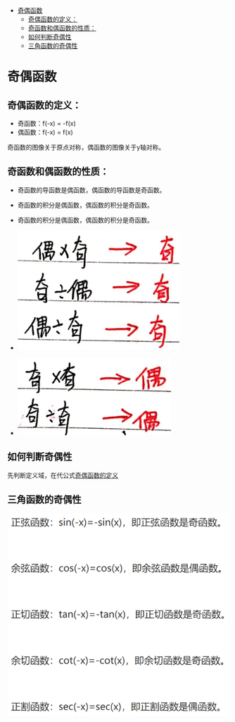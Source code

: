 - [奇偶函数](#奇偶函数)
  - [奇偶函数的定义：](#奇偶函数的定义)
  - [奇函数和偶函数的性质：](#奇函数和偶函数的性质)
  - [如何判断奇偶性](#如何判断奇偶性)
  - [三角函数的奇偶性](#三角函数的奇偶性)
# 奇偶函数

## 奇偶函数的定义：

- 奇函数：f(-x) = -f(x)
- 偶函数：f(-x) = f(x)

奇函数的图像关于原点对称，偶函数的图像关于y轴对称。

## 奇函数和偶函数的性质：

- 奇函数的导函数是偶函数，偶函数的导函数是奇函数。
- 奇函数的积分是偶函数，偶函数的积分是奇函数。
- 奇函数的积分是偶函数，偶函数的积分是奇函数。
  
- ![alt text](image.png)
- ![alt text](image-1.png)

## 如何判断奇偶性

先判断定义域，在代公式[奇偶函数的定义](#奇偶函数的定义)

## 三角函数的奇偶性
![alt text](image-2.png)